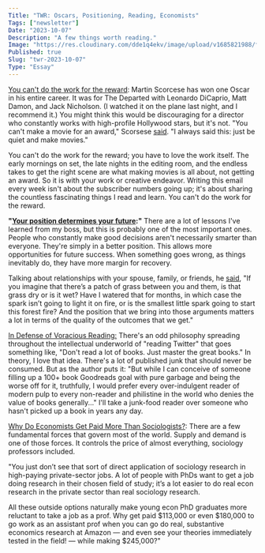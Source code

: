 ```yaml
---
Title: "TWR: Oscars, Positioning, Reading, Economists"
Tags: ["newsletter"]
Date: "2023-10-07"
Description: "A few things worth reading."
Image: "https://res.cloudinary.com/dde1q4ekv/image/upload/v1685821988/feynman01-NEWS-WEB.width-600_tSwRQP5_1_esr2lo.jpg"
Published: true
Slug: "twr-2023-10-07"
Type: "Essay"
---
```

[You can't do the work for the reward](https://www.gq-magazine.co.uk/article/martin-scorsese-interview-2023?utm_source=substack&utm_medium=email): Martin Scorcese has won one Oscar in his entire career. It was for The Departed with Leonardo DiCaprio, Matt Damon, and Jack Nicholson. (I watched it on the plane last night, and I recommend it.) You might think this would be discouraging for a director who constantly works with high-profile Hollywood stars, but it's not. "You can't make a movie for an award," Scorsese [said](https://www.gq-magazine.co.uk/article/martin-scorsese-interview-2023?utm_source=substack&utm_medium=email). "I always said this: just be quiet and make movies."

You can't do the work for the reward; you have to love the work itself. The early mornings on set, the late nights in the editing room, and the endless takes to get the right scene are what making movies is all about, not getting an award. So it is with your work or creative endeavor. Writing this email every week isn't about the subscriber numbers going up; it's about sharing the countless fascinating things I read and learn. You can't do the work for the reward.

**"[Your position determines your future](https://tim.blog/2023/09/29/shane-parrish-farnam-street-transcript/):"** There are a lot of lessons I've learned from my boss, but this is probably one of the most important ones. People who constantly make good decisions aren't necessarily smarter than everyone. They're simply in a better position. This allows more opportunities for future success. When something goes wrong, as things inevitably do, they have more margin for recovery.

Talking about relationships with your spouse, family, or friends, he [said](https://tim.blog/2023/09/29/shane-parrish-farnam-street-transcript/), "If you imagine that there’s a patch of grass between you and them, is that grass dry or is it wet? Have I watered that for months, in which case the spark isn’t going to light it on fire, or is the smallest little spark going to start this forest fire? And the position that we bring into those arguments matters a lot in terms of the quality of the outcomes that we get."

[In Defense of Voracious Reading:](https://lawliberty.org/in-defense-of-voracious-reading/?utm_source=substack&utm_medium=email) There's an odd philosophy spreading throughout the intellectual underworld of "reading Twitter" that goes something like, "Don't read a lot of books. Just master the great books." In theory, I love that idea. There's a lot of published junk that should never be consumed. But as the author puts it: "But while I can conceive of someone filling up a 100+ book Goodreads goal with pure garbage and being the worse off for it, truthfully, I would prefer every over-indulgent reader of modern pulp to every non-reader and philistine in the world who denies the value of books generally..."
I'll take a junk-food reader over someone who hasn't picked up a book in years any day.

[Why Do Economists Get Paid More Than Sociologists?](https://open.substack.com/pub/noahpinion/p/why-do-economists-get-paid-more-than?r=3jw8b&utm_medium=ios&utm_campaign=post): There are a few fundamental forces that govern most of the world. Supply and demand is one of those forces. It controls the price of almost everything, sociology professors included.

"You just don’t see that sort of direct application of sociology research in high-paying private-sector jobs. A lot of people with PhDs want to get a job doing research in their chosen field of study; it’s a lot easier to do real econ research in the private sector than real sociology research.

All these outside options naturally make young econ PhD graduates more reluctant to take a job as a prof. Why get paid $113,000 or even $180,000 to go work as an assistant prof when you can go do real, substantive economics research at Amazon — and even see your theories immediately tested in the field! — while making $245,000?"
